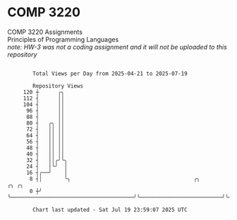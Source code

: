 # COMP 3220
COMP 3220 Assignments  
Principles of Programming Languages  
*note: HW-3 was not a coding assignment and it will not be uploaded to this repository*  

```

        Total Views per Day from 2025-04-21 to 2025-07-19

        Repository Views
     120 ┼      ╭╮
     112 ┤      ││
     104 ┤      ││
      96 ┤      ││
      88 ┤      ││
      80 ┤   ╭╮ ││
      72 ┤   ││ ││
      64 ┤   ││ ││
      56 ┤   ││ ││
      48 ┤   ││ ││
      40 ┤   ││ ││
      32 ┤   ││╭╯╰╮
      24 ┤   │╰╯  │
      16 ┤╭──╯    │
       8 ┤│       ╰╮                                       ╭╮                          ╭╮ ╭╮
       0 ┼╯        ╰───────────────────────────────────────╯╰──────────────────────────╯╰─╯╰───────

        Chart last updated - Sat Jul 19 23:59:07 2025 UTC
        
```
